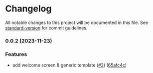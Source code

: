 # Changelog

All notable changes to this project will be documented in this file. See [standard-version](https://github.com/conventional-changelog/standard-version) for commit guidelines.

### 0.0.2 (2023-11-23)

### Features

- add welcome screen & generic template ([#2](https://github.com/rosnovsky/cli-create-project/issues/2)) ([65afc4c](https://github.com/rosnovsky/cli-create-project/commit/65afc4c26604e4ae4a5c1d022254f1cacf830145))
